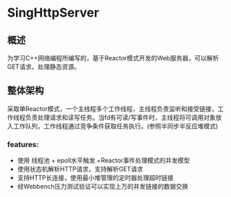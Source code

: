 # SingHttpServer
## 概述
为学习C++网络编程所编写的，基于Reactor模式开发的Web服务器，可以解析GET请求，处理静态资源。

## 整体架构

采取单Reactor模式，一个主线程多个工作线程，主线程负责监听和接受链接，工作线程负责处理请求和读写任务。当fd有可读/写事件时，主线程将可调用对象放入工作队列，工作线程通过竞争条件获取任务执行。(参照半同步半反应堆模式)

### features:

- 使用 线程池 + epoll水平触发 +Reactor事件处理模式的并发模型
- 使用状态机解析HTTP请求，支持解析GET请求
- 支持HTTP长连接，使用最小堆管理的定时器处理超时链接
- 经Webbench压力测试验证可以实现上万的并发链接的数据交换